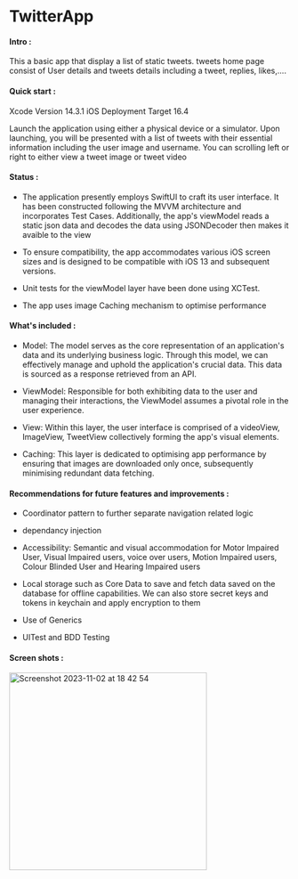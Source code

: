 # TwitterApp

#### Intro :

This a basic app that display a list of static tweets. tweets home page consist of User details and tweets details including 
a tweet, replies, likes,....

#### Quick start :

Xcode Version 14.3.1
iOS Deployment Target 16.4

Launch the application using either a physical device or a simulator. Upon launching, 
you will be presented with a list of tweets with their essential information including the user image and username. 
You can scrolling left or right to either view a tweet image or tweet video 

#### Status :

- The application presently employs SwiftUI to craft its user interface. It has been constructed following
the MVVM architecture and incorporates Test Cases. Additionally,
the app's viewModel reads a static json data and decodes the data using JSONDecoder then makes it avaible to the view

- To ensure compatibility, the app accommodates various iOS screen sizes and is designed to be compatible with iOS 13 and subsequent versions.

- Unit tests for the viewModel layer have been done using XCTest.

- The app uses image Caching mechanism to optimise performance


#### What's included :

- Model: The model serves as the core representation of an application's data and its underlying business logic. Through this model, we can effectively manage and uphold the application's crucial data. This data is sourced as a response retrieved from an API.

- ViewModel: Responsible for both exhibiting data to the user and managing their interactions, the ViewModel assumes a pivotal role in the user experience.

- View: Within this layer, the user interface is comprised of a videoView, ImageView, TweetView collectively forming the app's visual elements.

- Caching: This layer is dedicated to optimising app performance by ensuring that images are downloaded only once, subsequently minimising redundant data fetching.

#### Recommendations for future features and improvements :

- Coordinator pattern to further separate navigation related logic
  
- dependancy injection

- Accessibility: Semantic and visual accommodation for Motor Impaired User, Visual Impaired users, voice over users, Motion Impaired users,  Colour Blinded User and Hearing Impaired users

- Local storage such as  Core Data to save and fetch data saved on the database for offline capabilities.  We can also store secret keys and tokens in keychain and apply encryption to them

- Use of Generics

- UITest and BDD Testing

#### Screen shots :


<img width="355" alt="Screenshot 2023-11-02 at 18 42 54" src="https://github.com/yvesduke/TwitterSample/assets/8191486/7899c3d5-b4c4-41dc-82b2-333578b1a904">

